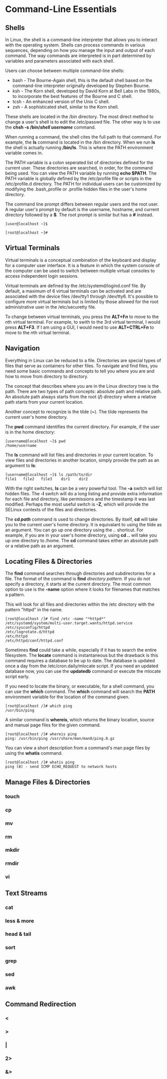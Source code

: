 # Command-Line Essentials

## Shells

In Linux, the shell is a command-line interpreter that allows you to interact
 with the operating system. Shells can process commands in various sequences,
 depending on how you manage the input and output of each command. The way
 commands are interpreted is in part determined by variables and parameters
 associated with each shell.

Users can choose between multiple command-line shells:

+ bash - The Bourne-Again shell, this is the default shell based on the
 command-line interpreter originally developed by Stephen Bourne.
+ ksh - The Korn shell, developed by David Korn at Bell Labs in the 1980s,
 to incorporate the best features of the Bourne and C shell.
+ tcsh - An enhanced version of the Unix C shell.
+ zsh - A sophisticated shell, similar to the Korn shell.

These shells are located in the /bin directory. The most direct method to change
 a user's shell is to edit the /etc/passwd file. The other way is to use the 
 __chsh -s /bin/*shell* *username*__ command.

When running a command, the shell cites the full path to that command. For
 example, the __ls__ command is located in the /bin directory. When we run
 __ls__ the shell is actually running __/bin/ls__. This is where the PATH
 environment variable comes in.

The PATH variable is a colon seperated list of directories defined for the current user.
 These directories are searched, in order, for the command being used. You can
 view the PATH variable by running __echo $PATH__. The PATH variable is globally
 defined by the /etc/profile file or scripts in the /etc/profile.d directory.
 The PATH for individual users can be customized by modifying the .bash\_profile
 or .profile hidden files in the user's home directory.

The command line prompt differs between regular users and the root user. A 
 regular user's prompt by default is the username, hostname, and current directory
 followed by a __$__. The root prompt is similar but has a __#__ instead.

```
[user@localhost ~]$

[root@localhost ~]#
```

## Virtual Terminals

Virtual terminals is a conceptual combination of the keyboard and display for a 
 computer user interface. It is a feature in which the system console of the 
 computer can be used to switch between multiple virtual consoles to access
 independent login sessions.

Virtual terminals are defined by the /etc/systemd/logind.conf file. By default,
 a maximum of 6 virtual terminals can be activated and are associated with the
 device files /dev/tty1 through /dev/tty6. It's possible to configure more
 virtual terminals but is limited by those allowed for the root administrative
 user in the /etc/securetty file.

To change between virtual terminals, you press the __ALT+F*n*__ to move to the
 *n*th virtual terminal. For example, to swith to the 3rd virtual terminal, I
 would press **ALT+F3**. If I am using a GUI, I would need to use
 __ALT+CTRL+F*n*__ to move to the *n*th virtual terminal.

## Navigation

Everything in Linux can be reduced to a file. Directories are special types
 of files that serve as containers for other files. To navigate and find
 files, you need some basic commands and concepts to tell you where you are
 and how to move from directory to directory.

The concept that describes where you are in the Linux directory tree is the path.
 There are two types of path concepts: absolute path and relative path. An
 absolute path always starts from the root (__/__) directory where a relative
 path starts from your current location.

Another concept to recognize is the tilde (__~__). The tilde represents the 
 current user's home directory.

The __pwd__ command identifies the current directory. For example, if the user
 is in the home directory:

```
[username@localhost ~]$ pwd
/home/username
```

The __ls__ command will list files and directories in your current location.
 To view files and directories in another location, simply provide the path as
 an argument to __ls__:

```
[username@localhost ~]$ ls /path/to/dir
file1   file2   file3    dir1    dir2
```

With the right switches, __ls__ can be a very powerful tool. The __-a__ switch
 will list hidden files. The __-l__ switch will do a long listing and provide
 extra information for each file and directory, like permissions and the 
 timestamp it was last modified. Perhaps the most useful switch is __-Z__, which
 will provide the SELinux contexts of the files and directories.

The __cd *path*__ command is used to change directories. By itself, __cd__ will take
 you to the current user's home directory. It is equivalant to using the tilde as 
 an argument. You can go up one directory using the *..* shortcut. For example, 
 if you are in your user's home directory, using __cd ..__ will take you up one 
 directory to /home. The __cd__ command takes either an absolute path or a relative 
 path as an argument.

## Locating Files & Directories

The __find__ command searches through directories and subdirectories for a file.
 The format of the command is __find__ *directory* *pattern*. If you do not
 specify a directory, it starts at the current directory. The most common
 option to use is the __-name__ option where it looks for filenames that matches
 a pattern. 
 
This will look for all files and directories within the /etc directory with the 
 pattern "httpd" in the name.

```
[root@localhost /]# find /etc -name "*httpd*"
/etc/systemd/system/multi-user.target.wants/httpd.service
/etc/sysconfig/httpd
/etc/logrotate.d/httpd
/etc/httpd
/etc/httpd/conf/httpd.conf
```

Sometimes __find__ could take a while, especially if it has to search the entire
 filesystem. The __locate__ command is instantaneous but the drawback is this
 command requires a database to be up to date. The database is updated once a
 day from the /etc/cron.daily/mlocate script. If you need an updated database
 now, you can use the **updatedb** command or execute the mlocate script early.

If you need to locate the binary, or executable, for a shell command, you can
 use the __which__ command. The __which__ command will search the __PATH__
 environment variable for the location of the command given.

```
[root@localhost /]# which ping
/usr/bin/ping
```

A similar command is __whereis__, which returns the binary location, source 
 and manual page files for the given command.

```
[root@localhost /]# whereis ping
ping: /usr/bin/ping /usr/share/man/man8/ping.8.gz
```

You can view a short description from a command's man page files by using the
 __whatis__ command.
 
```
[root@localhost /]# whatis ping
ping (8) - send ICMP ECHO_REQUEST to network hosts
```

## Manage Files & Directories

### touch

### cp

### mv

### rm

### mkdir

### rmdir

### vi


## Text Streams

### cat

### less & more

### head & tail

### sort

### grep

### sed

### awk


## Command Redirection

### <

### >

### |

### 2>

### &>
